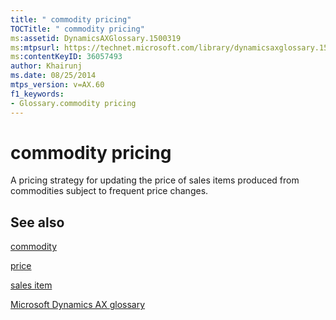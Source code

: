 ```yaml
---
title: " commodity pricing"
TOCTitle: " commodity pricing"
ms:assetid: DynamicsAXGlossary.1500319
ms:mtpsurl: https://technet.microsoft.com/library/dynamicsaxglossary.1500319(v=AX.60)
ms:contentKeyID: 36057493
author: Khairunj
ms.date: 08/25/2014
mtps_version: v=AX.60
f1_keywords:
- Glossary.commodity pricing
---
```


# commodity pricing

A pricing strategy for updating the price of sales items produced from commodities subject to frequent price changes.

## See also

[commodity](commodity.md)

[price](price.md)

[sales item](sales-item.md)

[Microsoft Dynamics AX glossary](glossary/microsoft-dynamics-ax-glossary.md)

  


